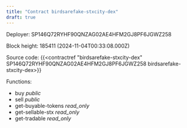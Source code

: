 ```yaml
---
title: "Contract birdsarefake-stxcity-dex"
draft: true
---
```

Deployer: SP146Q72RYHF90QNZAG02AE4HFM2GJ8PF6JGWZ258


 



Block height: 185411 (2024-11-04T00:33:08.000Z)

Source code: {{<contractref "birdsarefake-stxcity-dex" SP146Q72RYHF90QNZAG02AE4HFM2GJ8PF6JGWZ258 birdsarefake-stxcity-dex>}}

Functions:

* buy _public_
* sell _public_
* get-buyable-tokens _read_only_
* get-sellable-stx _read_only_
* get-tradable _read_only_
